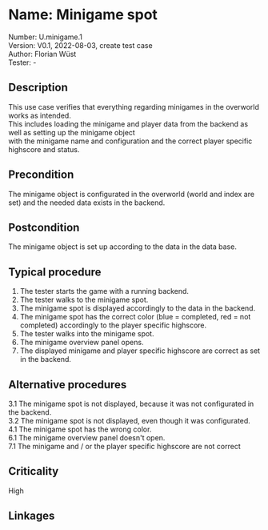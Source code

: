 # Name: Minigame spot

Number: U.minigame.1  
Version: V0.1, 2022-08-03, create test case  
Author: Florian Wüst  
Tester: -  

## Description

This use case verifies that everything regarding minigames in the overworld works as intended.  
This includes loading the minigame and player data from the backend as well as setting up the minigame object  
with the minigame name and configuration and the correct player specific highscore and status.

## Precondition

The minigame object is configurated in the overworld (world and index are set) and the needed data exists in the backend.

## Postcondition

The minigame object is set up according to the data in the data base.

## Typical procedure

1. The tester starts the game with a running backend.  
2. The tester walks to the minigame spot.  
3. The minigame spot is displayed accordingly to the data in the backend.
4. The minigame spot has the correct color (blue = completed, red = not completed) accordingly to the player specific highscore.  
5. The tester walks into the minigame spot.  
6. The minigame overview panel opens.
7. The displayed minigame and player specific highscore are correct as set in the backend.

## Alternative procedures

3.1 The minigame spot is not displayed, because it was not configurated in the backend.  
3.2 The minigame spot is not displayed, even though it was configurated.  
4.1 The minigame spot has the wrong color.  
6.1 The minigame overview panel doesn't open.  
7.1 The minigame and / or the player specific highscore are not correct   

## Criticality

High

## Linkages
